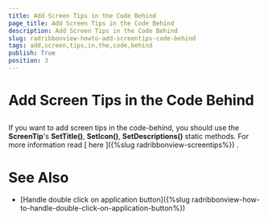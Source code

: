 ```yaml
---
title: Add Screen Tips in the Code Behind
page_title: Add Screen Tips in the Code Behind
description: Add Screen Tips in the Code Behind
slug: radribbonview-howto-add-screentips-code-behind
tags: add,screen,tips,in,the,code,behind
publish: True
position: 3
---
```


# Add Screen Tips in the Code Behind



## 

If you want to add screen tips in the code-behind, you should use the __ScreenTip__'s __SetTitle()__, __SetIcon()__, __SetDescriptions()__ static methods. For more information read [
			here
		  ]({%slug radribbonview-screentips%}) .

# See Also

 * [Handle double click on application button]({%slug radribbonview-how-to-handle-double-click-on-application-button%})
